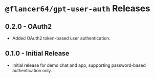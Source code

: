 # `@flancer64/gpt-user-auth` Releases

## 0.2.0 - OAuth2

- Added OAuth2 token-based user authentication.

## 0.1.0 - Initial Release

- Initial release for demo chat and app, supporting password-based authentication only.
